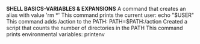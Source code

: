 **SHELL BASICS-VARIABLES & EXPANSIONS**
A command that creates an alias with value 'rm *'
This command prints the current user: echo "$USER"
This command adds /action to the PATH: PATH=$PATH:/action
Created a script that counts the number of directories in the PATH
This command prints environmental variables: printenv
